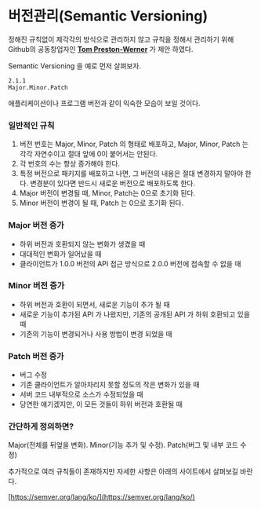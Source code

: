 # 버전관리(Semantic Versioning)

정해진 규칙없이 제각각의 방식으로 관리하지 않고 규칙을 정해서 관리하기 위해 Github의 공동창업자인 **[Tom Preston-Werner](https://tom.preston-werner.com/)** 가 제안 하였다.

Semantic Versioning 을 예로 먼저 살펴보자.

```
2.1.1
Major.Minor.Patch
```

애플리케이션이나 프로그램 버전과 같이 익숙한 모습이 보일 것이다.

### 일반적인 규칙

1. 버전 번호는 Major, Minor, Patch 의 형태로 배포하고, Major, Minor, Patch 는 각각 자연수이고 절대 앞에 0이 붙어서는 안된다.
2. 각 번호의 수는 항상 증가해야 한다.
3. 특정 버전으로 패키지를 배포하고 나면, 그 버전의 내용은 절대 변경하지 말아야 한다. 변경분이 있다면 반드시 새로운 버전으로 배포하도록 한다.
4. Major 버전이 변경될 때, Minor, Patch는 0으로 초기화 된다.
5. Minor 버전이 변경이 될 때, Patch 는 0으로 초기화 된다.

### Major 버전 증가

- 하위 버전과 호환되지 않는 변화가 생겼을 때
- 대대적인 변화가 일어났을 때
- 클라이언트가 1.0.0 버전의 API 접근 방식으로 2.0.0 버전에 접속할 수 없을 때

### Minor 버전 증가

- 하위 버전과 호환이 되면서, 새로운 기능이 추가 될 때
- 새로운 기능이 추가된 API 가 나왔지만, 기존의 공개된 API 가 하위 호환되고 있을 때
- 기존의 기능이 변경되거나 사용 방법이 변경 되었을 때

### Patch 버전 증가

- 버그 수정
- 기존 클라이언트가 알아차리지 못할 정도의 작은 변화가 있을 때
- 서버 코드 내부적으로 소스가 수정되었을 때
- 당연한 얘기겠지만, 이 모든 것들이 하위 버전과 호환될 때

### 간단하게 정의하면?

Major(전체를 뒤엎을 변화). Minor(기능 추가 및 수정). Patch(버그 및 내부 코드 수정) 

추가적으로 여러 규칙들이 존재하지만 자세한 사항은 아래의 사이트에서 살펴보길 바란다.

[https://semver.org/lang/ko/](https://semver.org/lang/ko/)
